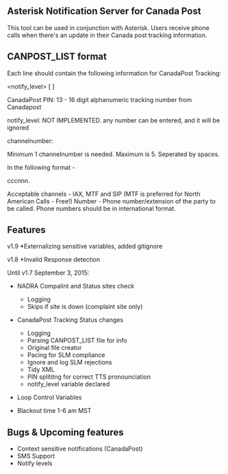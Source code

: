Asterisk Notification Server for Canada Post
----------------------------------------------

This tool can be used in conjunction with Asterisk. Users receive phone calls when there's an update in their Canada post tracking information.

CANPOST_LIST format
-------------------

Each line should contain the following information for CanadaPost Tracking:

<CanadaPost PIN> <notify_level> <channelnumber1> [<channelnumber2> <channelnumber3> <channelnumber4> <channelnumber5>]

CanadaPost PIN: 13 - 16 digit alphanumeric tracking number from Canadapost

notify_level: NOT IMPLEMENTED. any number can be entered, and it will be ignored

channelnumber:

Minimum 1 channelnumber is needed. Maximum is 5. Seperated by spaces.

In the following format -

cccnnn.

Acceptable channels - IAX, MTF and SIP (MTF is preferred for North American Calls - Free!)
Number - Phone number/extension of the party to be called. Phone numbers should be in international format.


Features
--------
v1.9
*Externalizing sensitive variables, added gitignore

v1.8
*Invalid Response detection

Until v1.7 September 3, 2015:
* NADRA Compalint and Status sites check
   - Logging
   - Skips if site is down (complaint site only)

* CanadaPost Tracking Status changes
   - Logging
   - Parsing CANPOST_LIST file for info
   - Original file creator
   - Pacing for SLM compliance
   - Ignore and log SLM rejections
   - Tidy XML
   - PIN splititng for correct TTS pronounciation
   - notify_level variable declared

* Loop Control Variables
* Blackout time 1-6 am MST



Bugs & Upcoming features
------------------------

* Context sensitive notifications (CanadaPost)
* SMS Support
* Notify levels

